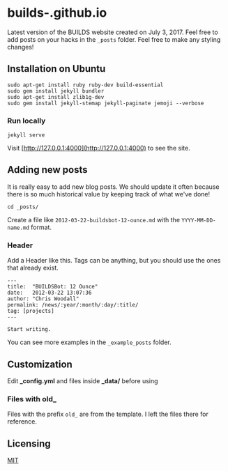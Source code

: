 # builds-.github.io

Latest version of the BUILDS website created on July 3, 2017. Feel free to add posts on your hacks in the `_posts` folder.
Feel free to make any styling changes!

## Installation on Ubuntu

```
sudo apt-get install ruby ruby-dev build-essential
sudo gem install jekyll bundler
sudo apt-get install zlib1g-dev
sudo gem install jekyll-stemap jekyll-paginate jemoji --verbose
```

### Run locally

```
jekyll serve
```

Visit [http://127.0.0.1:4000](http://127.0.0.1:4000) to see the site.

## Adding new posts

It is really easy to add new blog posts. We should update it often because there is so much historical value by keeping track of what we've done!

```
cd _posts/
```

Create a file like `2012-03-22-buildsbot-12-ounce.md` with the `YYYY-MM-DD-name.md` format.

### Header

Add a Header like this. Tags can be anything, but you should use the ones that already exist.

```
---
title:  "BUILDSBot: 12 Ounce"
date:   2012-03-22 13:07:36
author: "Chris Woodall"
permalink: /news/:year/:month/:day/:title/
tag: [projects]
---

Start writing.
```

You can see more examples in the `_example_posts` folder.

## Customization

Edit **_config.yml** and files inside **_data/** before using

### Files with old_

Files with the prefix `old_` are from the template. I left the files there for reference.

## Licensing

[MIT](https://github.com/railsr/autm-rb/blob/master/LICENSE)

[pages]: http://pages.github.com
[fork]: https://github.com/railsr/autm-rb/fork
[demo]: http://kirqe.github.io/autm-rb/